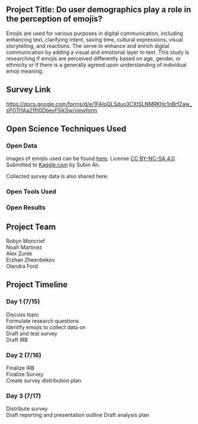 ## Project Title: Do user demographics play a role in the perception of emojis?

Emojis are used for various purposes in digital communication, including enhancing text, clarifying intent, saving time, cultural expressions, visual storytelling, and reactions. The serve to enhance and enrich digital communication by adding a visual and emotional layer to text. This study is researching if emojis are perceived differently based on age, gender, or ethnicity or if there is a generally agreed upon understanding of individual emoji meaning.

## Survey Link

https://docs.google.com/forms/d/e/1FAIpQLSduo3CXtSLNMRKHc1nBrfZaw_sPOTt1Aa21fll0DbeyF5ikSw/viewform

## Open Science Techniques Used

### Open Data  
Images of emojis used can be found [here](https://www.kaggle.com/datasets/subinium/emojiimage-dataset). License [CC BY-NC-SA 4.0](https://creativecommons.org/licenses/by-nc-sa/4.0/). Submitted to [Kaggle.com](Kaggle.com) by Subin An. 

Collected survey data is also shared here.

### Open Tools Used

### Open Results

## Project Team

Robyn Moncrief  
Noah Martinez  
Alex Zurek  
Erzhan Zheenbekov   
Olandra Ford  

## Project Timeline

### Day 1 (7/15)

Discuss topic  
Formulate research questions   
Identify emojis to collect data on   
Draft and test survey  
Draft IRB  

### Day 2 (7/16)

Finalize IRB  
Finalize Survey  
Create survey distribution plan  

### Day 3 (7/17)

Distribute survey  
Draft reporting and presentation outline
Draft analysis plan



